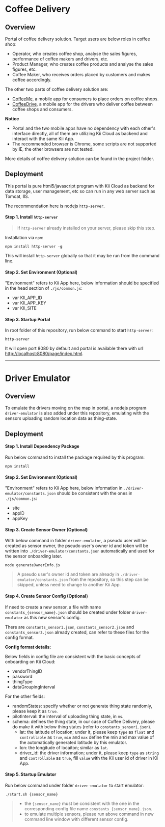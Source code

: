 # Coffee Delivery


## Overview

Portal of coffee delivery solution. Target users are below roles in coffee shop:

- Operator, who creates coffee shop, analyse the sales figures, performance of coffee makers and drivers, etc.
- Product Manager, who creates coffee products and analyse the sales figures, etc.
- Coffee Maker, who receives orders placed by customers and makes coffee accordingly.

The other two parts of coffee delivery solution are:

- [CoffeeMe](https://github.com/leonardean/CoffeeMe), a mobile app for consumers to place orders on coffee shops.
- [CoffeeDrive](https://github.com/leonardean/CoffeeDrive), a mobile app for the drivers who deliver coffee between coffee shops and consumers.

**Notice**

- Portal and the two mobile apps have no dependency with each other's interface directly, all of them are utilizing Kii Cloud as backend and interact with the same Kii App.
- The recommended browser is Chrome, some scripts are not supported by IE, the other browsers are not tested.

More details of coffee delivery solution can be found in the project folder.

## Deployment

This portal is pure html5/javascript program with Kii Cloud as backend for data storage, user management, etc so can run in any web server such as Tomcat, IIS.

The recommendation here is nodejs `http-server`.

#### Step 1. Install `http-server`

> If `http-server` already installed on your server, please skip this step.

Installation via `npm`:

```
npm install http-server -g
```

This will install `http-server` globally so that it may be run from the command line.

#### Step 2. Set Environment (Optional)

"Environment" refers to Kii App here, below information should be specified in the head section of `./js/common.js`:

- var KII\_APP\_ID
- var KII\_APP\_KEY
- var KII\_SITE

#### Step 3. Startup Portal

In root folder of this repository, run below command to start `http-server`:

```
http-server
```

It will open port 8080 by default and portal is available there with url [http://localhost:8080/page/index.html](http://localhost:8080/page/index.html).

------

# Driver Emulator

## Overview

To emulate the drivers moving on the map in portal, a nodejs program `driver-emulator` is also added under this repository, emulating with the sensors uploading random location data as thing-state.

## Deployment

#### Step 1. Install Dependency Package

Run below command to install the package required by this program:

```
npm install
```

#### Step 2. Set Environment (Optional)

"Environment" refers to Kii App here, below information in `./driver-emulator/constants.json` should be consistent with the ones in `./js/common.js`:

- site
- appID
- appKey

#### Step 3. Create Sensor Owner (Optional)

With below command in folder `driver-emulator`, a pseudo user will be created as sensor owner, the pseudo user's owner id and token will be written into `./driver-emulator/constants.json` automatically and used for the sensor onboarding later.

```
node generateOwnerInfo.js
```

> A pseudo user's owner id and token are already in `./driver-emulator/constants.json` from the repository, so this step can be skipped, unless need to change to another Kii App.

#### Step 4. Create Sensor Config (Optional)

If need to create a new sensor, a file with name `constants_{sensor_name}.json` should be created under folder `driver-emulator` as this new sensor's config. 

There are `constants_sensor1.json`, `constants_sensor2.json` and `constants_sensor3.json` already created, can refer to these files for the config format.

**Config format details:**

Below fields in config file are consistent with the basic concepts of onboarding on Kii Cloud:

- vendorThingID
- password
- thingType
- dataGroupingInterval

For the other fields:

- randomStates: specify whether or not generate thing state randomly, please keep it as `true`.
- pilotInterval: the interval of uploading thing state, in `ms`.
- schema: defines the thing state, in our case of Coffee Delivery, please do make it with below thing states (refer to `constants_sensor1.json`).
	- lat: the latitude of location; under it, please keep `type` as `float` and `controllable` as `true`, `min` and `max` define the min and max value of the automatically generated latitude by this emulator.
	- lon: the longitude of locaiton; similar as `lat`.
	- driver_id: the driver information; under it, please keep `type` as `string` and `controllable` as `true`, fill `value` with the Kii user id of driver in Kii App.

#### Step 5. Startup Emulator

Run below command under folder `driver-emulator` to start emulator:

```
./start.sh {sensor_name}
```

> - the `{sensor_name}` must be consistent with the one in the corresponding config file name `constants_{sensor_name}.json`.
> - to emulate multiple sensors, please run above command in new command line window with different sensor config.








